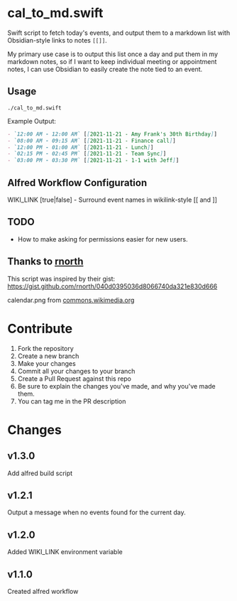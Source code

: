 # cal_to_md.swift
Swift script to fetch today's events, and output them to a markdown list with Obsidian-style links to notes `[[]]`. 

My primary use case is to output this list once a day and put them in my markdown notes, so if I want to keep individual meeting or appointment notes, I can use Obsidian to easily create the note tied to an event.

## Usage

```shell
./cal_to_md.swift
```

Example Output:
```markdown
- `12:00 AM - 12:00 AM` [[2021-11-21 - Amy Frank's 30th Birthday]]
- `08:00 AM - 09:15 AM` [[2021-11-21 - Finance call]]
- `12:00 PM - 01:00 AM` [[2021-11-21 - Lunch]]
- `02:15 PM - 02:45 PM` [[2021-11-21 - Team Sync]]
- `03:00 PM - 03:30 PM` [[2021-11-21 - 1-1 with Jeff]]
```



## Alfred Workflow Configuration
WIKI_LINK [true|false] - Surround event names in wikilink-style [[ and ]]

## TODO
- How to make asking for permissions easier for new users.

## Thanks to [rnorth](https://gist.github.com/rnorth)
This script was inspired by their gist: https://gist.github.com/rnorth/040d0395036d8066740da321e830d666

calendar.png from [commons.wikimedia.org](https://commons.wikimedia.org/wiki/File:Calendar_vmc2015.png)

# Contribute
1. Fork the repository
2. Create a new branch
3. Make your changes
4. Commit all your changes to your branch
5. Create a Pull Request against this repo
  1. Be sure to explain the changes you've made, and why you've made them.
  2. You can tag me in the PR description

# Changes
## v1.3.0
Add alfred build script

## v1.2.1
Output a message when no events found for the current day.

## v1.2.0
Added WIKI_LINK environment variable

## v1.1.0
Created alfred workflow


